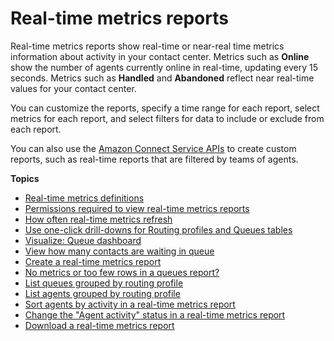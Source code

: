 # Real\-time metrics reports<a name="real-time-metrics-reports"></a>

Real\-time metrics reports show real\-time or near\-real time metrics information about activity in your contact center\. Metrics such as **Online** show the number of agents currently online in real\-time, updating every 15 seconds\. Metrics such as **Handled** and **Abandoned** reflect near real\-time values for your contact center\.

You can customize the reports, specify a time range for each report, select metrics for each report, and select filters for data to include or exclude from each report\.

You can also use the [Amazon Connect Service APIs](https://docs.aws.amazon.com/connect/latest/APIReference/welcome.html) to create custom reports, such as real\-time reports that are filtered by teams of agents\.

**Topics**
+ [Real\-time metrics definitions](real-time-metrics-definitions.md)
+ [Permissions required to view real\-time metrics reports](rtm-permissions.md)
+ [How often real\-time metrics refresh](rtm-refresh.md)
+ [Use one\-click drill\-downs for Routing profiles and Queues tables](one-click-drill-downs.md)
+ [Visualize: Queue dashboard](visualize-queue-dashboard.md)
+ [View how many contacts are waiting in queue](view-contacts-in-queue.md)
+ [Create a real\-time metrics report](create-real-time-report.md)
+ [No metrics or too few rows in a queues report?](troubleshoot-rtm.md)
+ [List queues grouped by routing profile](queues-by-routing-profile.md)
+ [List agents grouped by routing profile](agents-grouped-by-routing-profile.md)
+ [Sort agents by activity in a real\-time metrics report](rtm-sort-by-agent-activity.md)
+ [Change the "Agent activity" status in a real\-time metrics report](rtm-change-agent-activity-state.md)
+ [Download a real\-time metrics report](download-real-time-metrics-report.md)